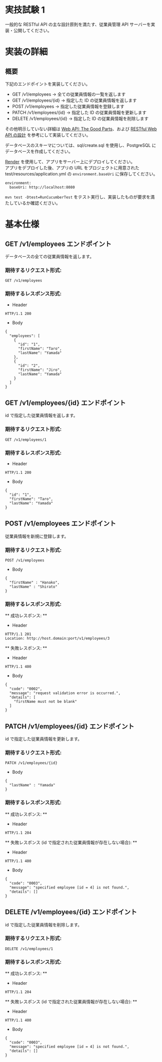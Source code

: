 # 実技試験 1

一般的な RESTful API の主な設計原則を満たす、従業員管理 API サーバーを実装・公開してください。

# 実装の詳細
## 概要

下記のエンドポイントを実装してください。

- GET /v1/employees -> 全ての従業員情報の一覧を返します
- GET /v1/employees/{id} -> 指定した ID の従業員情報を返します
- POST /v1/employees -> 指定した従業員情報を登録します
- PATCH /v1/employees/{id} -> 指定した ID の従業員情報を更新します
- DELETE /v1/employees/{id} -> 指定した ID の従業員情報を削除します

その他明示していない詳細は
[Web API: The Good Parts](https://www.amazon.co.jp/exec/obidos/ASIN/4873116864/shohei0823-22)、および
[RESTful Web API の設計](https://learn.microsoft.com/ja-jp/azure/architecture/best-practices/api-design)
を参考にして実装してください。

データベースのスキーマについては、sql/create.sql を使用し、PostgreSQL にデータベースを作成してください。  

[Render](https://render.com/) を使用して、アプリをサーバー上にデプロイしてください。  
アプリをデプロイした後、アプリの URL をプロジェクトに用意された test/resources/application.yml の `environment.baseUri` に保存してください。  

```
environment:
  baseUri: http://localhost:8080
```

`mvn test -Dtest=RunCucumberTest` をテスト実行し、実装したものが要求を満たしているか確認ください。  

# 基本仕様
## GET /v1/employees エンドポイント

データベースの全ての従業員情報を返します。

### 期待するリクエスト形式:

```
GET /v1/employees
```

### 期待するレスポンス形式:

- Header
```
HTTP/1.1 200
```

- Body
```
{
  "employees": [
    {
      "id": "1",
      "firstName": "Taro",
      "lastName": "Yamada"
    },
    {
      "id": "2",
      "firstName": "Jiro",
      "lastName": "Yamada"
    }
  ]
}
```

## GET /v1/employees/{id} エンドポイント

id で指定した従業員情報を返します。

### 期待するリクエスト形式:

```
GET /v1/employees/1
```

### 期待するレスポンス形式:

- Header
```
HTTP/1.1 200
```

- Body
```
{
  "id": "1",
  "firstName": "Taro",
  "lastName": "Yamada"
}
```

## POST /v1/employees エンドポイント

従業員情報を新規に登録します。

### 期待するリクエスト形式: 

```
POST /v1/employees
```

- Body
```
{
  "firstName" : "Hanako",
  "lastName" : "Shirato"
}
```

### 期待するレスポンス形式:

** 成功レスポンス: **

- Header
```
HTTP/1.1 201
Location: http://host.domain:port/v1/employees/3
```

** 失敗レスポンス: **
- Header
```
HTTP/1.1 400
```

- Body
```
{
  "code": "0002",
  "message": "request validation error is occurred.",
  "details": [
    "firstName must not be blank"
  ]
}
```


## PATCH /v1/employees/{id} エンドポイント

id で指定した従業員情報を更新します。

### 期待するリクエスト形式: 

```
PATCH /v1/employees/{id}
```

- Body
```
{
  "lastName" : "Yamada"
}
```


### 期待するレスポンス形式:

** 成功レスポンス: **
- Header
```
HTTP/1.1 204
```

** 失敗レスポンス (id で指定された従業員情報が存在しない場合): **
- Header
```
HTTP/1.1 400
```

- Body
```
{
  "code": "0003",
  "message": "specified employee [id = 4] is not found.",
  "details": []
}
```
  
## DELETE /v1/employees/{id} エンドポイント

id で指定した従業員情報を削除します。

### 期待するリクエスト形式:

```
DELETE /v1/employees/1
```

### 期待するレスポンス形式:

** 成功レスポンス: **
- Header
```
HTTP/1.1 204
```

** 失敗レスポンス (id で指定された従業員情報が存在しない場合): **
- Header
```
HTTP/1.1 400
```

- Body
```
{
  "code": "0003",
  "message": "specified employee [id = 4] is not found.",
  "details": []
}
```
